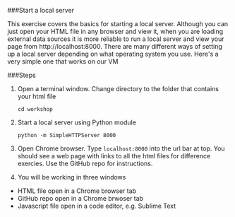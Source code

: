 ###Start a local server

This exercise covers the basics for starting a local server.
Although you can just open your HTML file in any browser and view it, when you are loading external data sources it is more reliable to run a local server and view your page from http://localhost:8000.
There are many different ways of setting up a local server depending on what operating system you use. Here's a very simple one that works on our VM

###Steps

1. Open a terminal window. Change directory to the folder that contains your html file

    ```
    cd workshop
    ```

2. Start a local server using Python module
 
    ```
    python -m SimpleHTTPServer 8000
    ```
3. Open Chrome browser. Type `localhost:8000` into the url bar at top. You should see a web page with links to all the html files for difference exercies. Use the GitHub repo for instructions. 

3. You will be working in three windows
 
* HTML file open in a Chrome browser tab
* GitHub repo open in a Chrome brwoser tab
* Javascript file open in a code editor, e.g. Sublime Text


